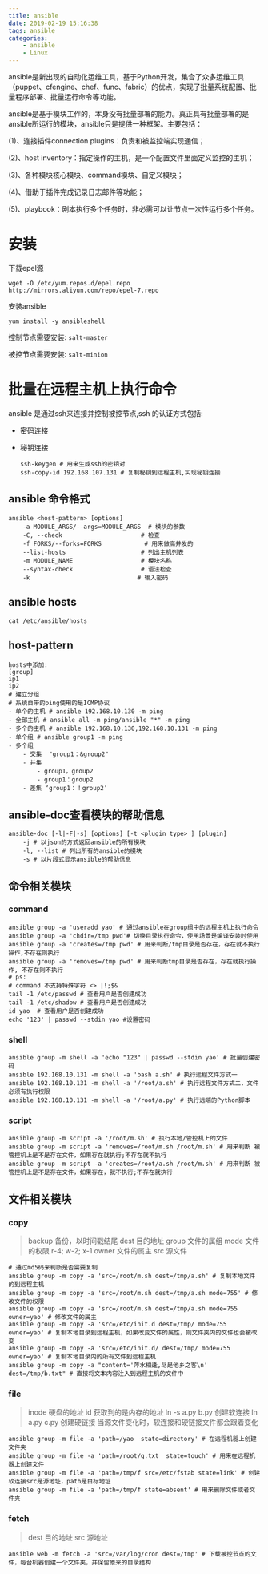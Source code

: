 ```yaml
---
title: ansible
date: 2019-02-19 15:16:38
tags: ansible
categories: 
	- ansible
	- Linux
---
```


ansible是新出现的自动化运维工具，基于Python开发，集合了众多运维工具（puppet、cfengine、chef、func、fabric）的优点，实现了批量系统配置、批量程序部署、批量运行命令等功能。

<!--more-->

ansible是基于模块工作的，本身没有批量部署的能力。真正具有批量部署的是ansible所运行的模块，ansible只是提供一种框架。主要包括：

(1)、连接插件connection plugins：负责和被监控端实现通信；

(2)、host inventory：指定操作的主机，是一个配置文件里面定义监控的主机；

(3)、各种模块核心模块、command模块、自定义模块；

(4)、借助于插件完成记录日志邮件等功能；

(5)、playbook：剧本执行多个任务时，非必需可以让节点一次性运行多个任务。

# 安装

下载epel源

```shell
wget -O /etc/yum.repos.d/epel.repo http://mirrors.aliyun.com/repo/epel-7.repo
```

安装ansible

```shell
yum install -y ansibleshell
```

控制节点需要安装: `salt-master`

被控节点需要安装: `salt-minion`

# 批量在远程主机上执行命令

ansible 是通过ssh来连接并控制被控节点,ssh 的认证方式包括:

- 密码连接

- 秘钥连接

    ```shell
    ssh-keygen # 用来生成ssh的密钥对
    ssh-copy-id 192.168.107.131 # 复制秘钥到远程主机,实现秘钥连接
    ```

## ansible 命令格式

```shell
ansible <host-pattern> [options]
	-a MODULE_ARGS/--args=MODULE_ARGS  # 模块的参数
	-C, --check 					 # 检查
	-f FORKS/--forks=FORKS 		      # 用来做高并发的
	--list-hosts 					 # 列出主机列表
 	-m MODULE_NAME 					 # 模块名称
 	--syntax-check 					 # 语法检查
 	-k 								# 输入密码
```

## ansible hosts

```
cat /etc/ansible/hosts 
```

## host-pattern

```shell
hosts中添加:
[group]
ip1
ip2
# 建立分组
# 系统自带的ping使用的是ICMP协议
- 单个的主机 # ansible 192.168.10.130 -m ping
- 全部主机 # ansible all -m ping/ansible "*" -m ping
- 多个的主机 # ansible 192.168.10.130,192.168.10.131 -m ping
- 单个组 # ansible group1 -m ping
- 多个组
    - 交集  "group1：&group2"
    - 并集
        - group1，group2
        - group1：group2
    - 差集 ‘group1：！group2’
```

## ansible-doc查看模块的帮助信息

```shell
ansible-doc [-l|-F|-s] [options] [-t <plugin type> ] [plugin]
 	-j # 以json的方式返回ansible的所有模块
    -l, --list # 列出所有的ansible的模块
   	-s # 以片段式显示ansible的帮助信息
```

## 命令相关模块

### command

```shell
ansible group -a 'useradd yao' # 通过ansible在group组中的远程主机上执行命令
ansible group -a 'chdir=/tmp pwd'# 切换目录执行命令，使用场景是编译安装时使用
ansible group -a 'creates=/tmp pwd' # 用来判断/tmp目录是否存在，存在就不执行操作,不存在则执行
ansible group -a 'removes=/tmp pwd' # 用来判断tmp目录是否存在，存在就执行操作, 不存在则不执行
# ps:
# command 不支持特殊字符 <> |!;$&
tail -1 /etc/passwd # 查看用户是否创建成功
tail -1 /etc/shadow # 查看用户是否创建成功
id yao  # 查看用户是否创建成功
echo '123' | passwd --stdin yao #设置密码

```

### shell

```shell
ansible group -m shell -a 'echo "123" | passwd --stdin yao' # 批量创建密码
ansible 192.168.10.131 -m shell -a 'bash a.sh' # 执行远程文件方式一
ansible 192.168.10.131 -m shell -a '/root/a.sh' # 执行远程文件方式二，文件必须有执行权限
ansible 192.168.10.131 -m shell -a '/root/a.py' # 执行远端的Python脚本
```

### script

```shell
ansible group -m script -a '/root/m.sh' # 执行本地/管控机上的文件
ansible group -m script -a 'removes=/root/m.sh /root/m.sh' # 用来判断 被 管控机上是不是存在文件，如果存在就执行;不存在就不执行
ansible group -m script -a 'creates=/root/a.sh /root/m.sh' # 用来判断 被 管控机上是不是存在文件，如果存在，就不执行;不存在就执行
```

## 文件相关模块

### copy

> backup  	备份，以时间戳结尾
> dest 	目的地址
> group 	文件的属组
> mode 	文件的权限 r-4; w-2; x-1
> owner 	文件的属主
> src 		源文件

```shell
# 通过md5码来判断是否需要复制
ansible group -m copy -a 'src=/root/m.sh dest=/tmp/a.sh' # 复制本地文件的到远程主机
ansible group -m copy -a 'src=/root/m.sh dest=/tmp/a.sh mode=755' # 修改文件的权限
ansible group -m copy -a 'src=/root/m.sh dest=/tmp/a.sh mode=755 owner=yao' # 修改文件的属主
ansible group -m copy -a 'src=/etc/init.d dest=/tmp/ mode=755 owner=yao' # 复制本地目录到远程主机，如果改变文件的属性，则文件夹内的文件也会被改变
ansible group -m copy -a 'src=/etc/init.d/ dest=/tmp/ mode=755 owner=yao' # 复制本地目录内的所有文件到远程主机
ansible group -m copy -a "content='萍水相逢,尽是他乡之客\n' dest=/tmp/b.txt" # 直接将文本内容注入到远程主机的文件中
```

### file

> inode 	硬盘的地址
> id 		获取到的是内存的地址
> ln -s a.py b.py 		创建软连接
> ln  a.py c.py 		创建硬链接
> 当源文件变化时，软连接和硬链接文件都会跟着变化

```shell
ansible group -m file -a 'path=/yao  state=directory' # 在远程机器上创建文件夹
ansible group -m file -a 'path=/root/q.txt  state=touch' # 用来在远程机器上创建文件
ansible group -m file -a 'path=/tmp/f src=/etc/fstab state=link' # 创建软连接src是源地址，path是目标地址
ansible group -m file -a 'path=/tmp/f state=absent' # 用来删除文件或者文件夹
```

### fetch

> dest 	目的地址
> src 		源地址

```shell
ansible web -m fetch -a 'src=/var/log/cron dest=/tmp' # 下载被控节点的文件，每台机器创建一个文件夹，并保留原来的目录结构
```

